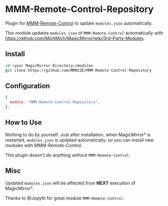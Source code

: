 # MMM-Remote-Control-Repository

Plugin for [MMM-Remote-Control](https://github.com/Jopyth/MMM-Remote-Control) to update `modules.json` automatically.

This module updates `modules.json` of `MMM-Remote-Control` automatically with <https://github.com/MichMich/MagicMirror/wiki/3rd-Party-Modules>.

## Install

```sh
cd <your MagicMirror Directory>/modules
git clone https://github.com/MMRIZE/MMM-Remote-Control-Repository
```

## Configuration

```js
{
  module: "MMM-Remote-Control-Repository",
},
```

## How to Use

Nothing to do by yourself. Just after installation, when MagicMirror² is restarted, `modules.json` is updated automatically, so you can install new modules with MMM-Remote-Control.

This plugin doesn't do anything without `MMM-Remote-Control`.

## Misc

Updated `modules.json` will be affected from **NEXT** execution of MagicMirror².

Thanks to @Jopyth for great module `MMM-Remote-Control`.
